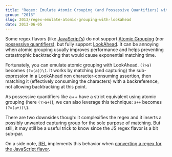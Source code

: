 ```yaml
---
title: "Regex: Emulate Atomic Grouping (and Possessive Quantifiers) with LookAhead"
group: "2013"
slug: 2013/regex-emulate-atomic-grouping-with-lookahead
date: 2013-06-05
---
```


Some regex flavors (like
[JavaScript’s](http://www.regular-expressions.info/javascript.html))
do not support
[Atomic Grouping](http://www.regular-expressions.info/atomic.html) (nor
[possessive quantifiers](http://www.regular-expressions.info/possessive.html)),
but fully support [LookAhead](http://www.regular-expressions.info/lookaround.html).
It can be annoying when atomic grouping usually improves performance and helps
preventing catastrophic backtracking that would cause exponential matching time.

Fortunately, you can emulate atomic grouping with LookAhead.
`(?>a)` becomes `(?=(a))\1`. It works by matching (and capturing) the sub-expression
in a LookAhead non character-consuming assertion, then matching it (effectively
consuming the characters) with a backreference, not allowing backtracking at this point.

As possessive quantifiers like a++ have a strict equivalent using atomic grouping
(here `(?>a+)`), we can also leverage this technique: `a++` becomes `(?=(a+))\1`.

There are two downsides though: it complexifies the regex and it inserts a possibly
unwanted capturing group for the sole purpose of matching. But still, it may still
be a useful trick to know since the JS regex flavor is a bit sub-par.

On a side note, [REL](http://imaginatio.github.io/REL/) implements this behavior when
[converting a regex for the JavaScript flavor](https://github.com/Imaginatio/REL/blob/master/src/main/scala/flavors/JavaScriptFlavor.scala).
